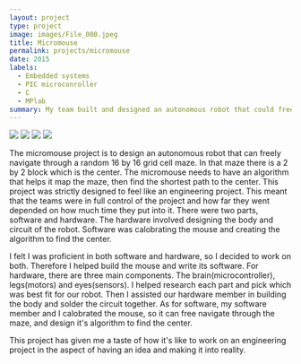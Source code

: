 ```yaml
---
layout: project
type: project
image: images/File_000.jpeg
title: Micromouse
permalink: projects/micromouse
date: 2015
labels:
  - Embedded systems
  - PIC microconroller
  - C
  - MPlab
summary: My team built and designed an autonomous robot that could freely navigate and find the center of a maze
---
```


<div class="ui small rounded images">
  <img class="ui image" src="../">
  <img class="ui image" src="../">
  <img class="ui image" src="../">
  <img class="ui image" src="../">
</div>

The micromouse project is to design an autonomous robot that can freely navigate through a random 16 by 16 grid cell maze. In that maze there is a 2 by 2 block which is the center. The micromouse needs to have an algorithm that helps it map the maze, then find the shortest path to the center. This project was strictly designed to feel like an engineering project. This meant that the teams were in full control of the project and how far they went depended on how much time they put into it. There were two parts, software and hardware. The hardware involved designing the body and circuit of the robot. Software was calobrating the mouse and creating the algorithm to find the center. 

I felt I was proficient in both software and hardware, so I decided to work on both. Therefore I helped build the mouse and write its software. For hardware, there are three main components. The brain(microcontroller), legs(motors) and eyes(sensors). I helped research each part and pick which was best fit for our robot. Then I assisted our hardware member in building the body and solder the circuit together. As for software, my software member and I calobrated the mouse, so it can free navigate through the maze, and design it's algorithm to find the center. 

This project has given me a taste of how it's like to work on an engineering project in the aspect of having an idea and making it into reality. 


